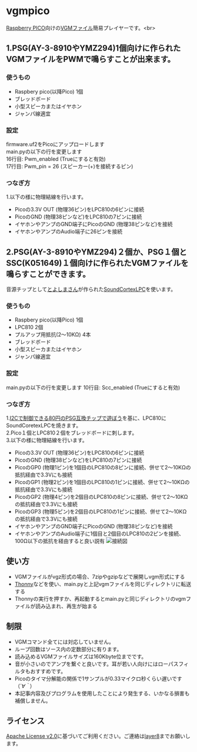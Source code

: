 # vgmpico
[Raspberry PICO](https://www.switch-science.com/catalog/6900/)向けの[VGMファイル](https://www.jpedia.wiki/blog/en/VGM_(file_format))簡易プレイヤーです。<br>
## 1.PSG(AY-3-8910やYMZ294)1個向けに作られたVGMファイルをPWMで鳴らすことが出来ます。<br>
### 使うもの
 - Raspbery pico(以降Pico) 1個
 - ブレッドボード
 - 小型スピーカまたはイヤホン
 - ジャンパ線適宜
 
### 設定
firmware.uf2をPicoにアップロードします<br>
main.pyの以下の行を変更します<br>
16行目: Pwm_enabled (Trueにすると有効)<br>
17行目: Pwm_pin = 26 (スピーカー(+)を接続するピン)<br>

### つなぎ方
1.以下の様に物理結線を行います。<br> 
 - Picoの3.3V OUT (物理36ピン)をLPC810の6ピンに接続
 - PicoのGND (物理38ピンなど)をLPC810の7ピンに接続
 - イヤホンやアンプのGND端子にPicoのGND (物理38ピンなど)を接続
 - イヤホンやアンプのAudio端子に26ピンを接続

## 2.PSG(AY-3-8910やYMZ294)２個か、PSG１個とSSC(K051649)１個向けに作られたVGMファイルを鳴らすことができます。<br>
音源チップとして[とよしまさん](https://twitter.com/toyoshim)が作られた[SoundCortexLPC](https://github.com/toyoshim/SoundCortexLPC)を使います。<br>
### 使うもの
 - Raspbery pico(以降Pico) 1個
 - LPC810 2個
 - プルアップ用抵抗(2～10KΩ) 4本
 - ブレッドボード
 - 小型スピーカまたはイヤホン
 - ジャンパ線適宜

### 設定
main.pyの以下の行を変更します
10行目: Scc_enabled (Trueにすると有効)

### つなぎ方
1.[I2Cで制御できる80円のPSG互換チップで遊ぼう](https://qiita.com/toyoshim/items/22a173d267f3c90fe36f)を基に、LPC810にSoundCoretexLPCを焼きます。<br>
2.Pico１個とLPC810２個をブレッドボードに刺します。<br>
3.以下の様に物理結線を行います。<br> 
 - Picoの3.3V OUT (物理36ピン)をLPC810の6ピンに接続
 - PicoのGND (物理38ピンなど)をLPC810の7ピンに接続
 - PicoのGP0 (物理1ピン)を1個目のLPC810の8ピンに接続、併せて2～10KΩの抵抗経由で3.3Vにも接続
 - PicoのGP1 (物理2ピン)を1個目のLPC810の1ピンに接続、併せて2～10KΩの抵抗経由で3.3Vにも接続
 - PicoのGP2 (物理4ピン)を2個目のLPC810の8ピンに接続、併せて2～10KΩの抵抗経由で3.3Vにも接続
 - PicoのGP3 (物理5ピン)を2個目のLPC810の1ピンに接続、併せて2～10KΩの抵抗経由で3.3Vにも接続
 - イヤホンやアンプのGND端子にPicoのGND (物理38ピンなど)を接続
 - イヤホンやアンプのAudio端子に1個目と2個目のLPC810の2ピンを接続、100Ω以下の抵抗を経由すると良い説有
![接続図](https://user-images.githubusercontent.com/111331376/186407765-80e2dc41-8b9d-4329-b2ba-1962ad221c98.png)


## 使い方
 - VGMファイルがvgz形式の場合、7zipやgzipなどで展開しvgm形式にする
 - [Thonny](https://thonny.org/)などを使い、main.pyと上記vgmファイルを同じディレクトリに転送する
 - Thonnyの実行を押すか、再起動するとmain.pyと同じディレクトリのvgmファイルが読み込まれ、再生が始まる

## 制限
 - VGMコマンド全てには対応していません。
 - ループ回数はソース内の定数部分に有ります。
 - 読み込めるVGMファイルサイズは160Kbyte位までです。
 - 音が小さいのでアンプを繋ぐと良いです。耳が若い人向けにはローパスフィルタもおすすめです。
 - Picoのタイマ分解能の関係で1サンプルが0.33マイクロ秒くらい遅いです（*´∀｀*）
 - 本記事内容及びプログラムを使用したことにより発生する、いかなる損害も補償しません。

## ライセンス
 [Apache License v2.0](http://www.apache.org/licenses/LICENSE-2.0)に基づいてご利用ください。ご連絡は[layer8](https://twitter.com/layer812)までお願いします。
